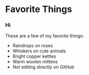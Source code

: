 # Favorite Things

### Hi

These are a few of my favorite things:

- Raindrops on roses
- Whiskers on cute animals
- Bright copper kettles
- Warm woolen mittens
- Not editing directly on GitHub
